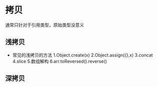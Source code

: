 # 拷贝
通常只针对于引用类型，原始类型没意义



## 浅拷贝
- 常见的浅拷贝的方法
1.Object.create(x)
2.Object.assign({},x)
3.concat
4.slice
5.数组解构
6.arr.toReversed().reverse()



## 深拷贝